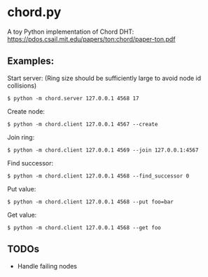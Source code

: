 # chord.py
A toy Python implementation of Chord DHT:
https://pdos.csail.mit.edu/papers/ton:chord/paper-ton.pdf

## Examples:
Start server:
(Ring size should be sufficiently large to avoid node id collisions)
```
$ python -m chord.server 127.0.0.1 4568 17
```

Create node:
```
$ python -m chord.client 127.0.0.1 4567 --create
```

Join ring:
```
$ python -m chord.client 127.0.0.1 4569 --join 127.0.0.1:4567
```

Find successor:
```
$ python -m chord.client 127.0.0.1 4568 --find_successor 0
```

Put value:
```
$ python -m chord.client 127.0.0.1 4568 --put foo=bar
```

Get value:
```
$ python -m chord.client 127.0.0.1 4568 --get foo
```

## TODOs
* Handle failing nodes
